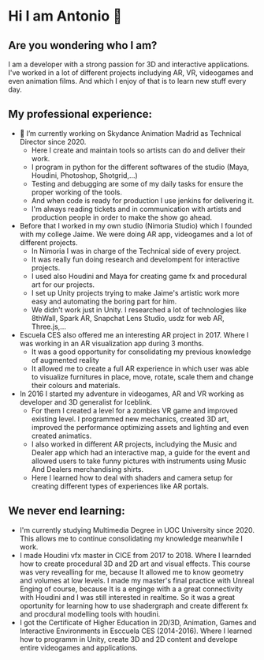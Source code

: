 # Hi I am Antonio 👋
## Are you wondering who I am?
I am a developer with a strong passion for 3D and interactive applications. I've worked in a lot of different projects includying AR, VR, videogames and even animation films. And which I enjoy of that is to learn new stuff every day.

## My professional experience:
- 🔭 I’m currently working on Skydance Animation Madrid as Technical Director since 2020.
    -  Here I create and maintain tools so artists can do and deliver their work.
    -  I program in python for the different softwares of the studio (Maya, Houdini, Photoshop, Shotgrid,...)
    -  Testing and debugging are some of my daily tasks for ensure the proper working of the tools.
    -  And when code is ready for production I use jenkins for delivering it.
    -  I'm always reading tickets and in communication with artists and production people in order to make the show go ahead.
- Before that I worked in my own studio (Nimoria Studio) which I founded with my college Jaime. We were doing AR app, videogames and a lot of different projects.
    - In Nimoria I was in charge of the Technical side of every project.
    - It was really fun doing research and develompent for interactive projects.
    - I used also Houdini and Maya for creating game fx and procedural art for our projects.
    - I set up Unity projects trying to make Jaime's artistic work more easy and automating the boring part for him.
    - We didn't work just in Unity. I researched a lot of technologies like 8thWall, Spark AR, Snapchat Lens Studio, usdz for web AR, Three.js,...
- Escuela CES also offered me an interesting AR project in 2017. Where I was working in an AR visualization app during 3 months.
    - It was a good opportunity for consolidating my previous knowledge of augmented reality
    - It allowed me to create a full AR experience in which user was able to visualize furnitures in place, move, rotate, scale them and change their colours and materials.
- In 2016 I started my adventure in videogames, AR and VR working as developer and 3D generalist for Iceblink.
    - For them I created a level for a zombies VR game and improved existing level. I programmed new mechanics, created 3D art, improved the performance optimizing assets and lighting and even created animatics.
    - I also worked in different AR projects, includying the Music and Dealer app which had an interactive map, a guide for the event and allowed users to take funny pictures with instruments using Music And Dealers merchandising shirts.
    - Here I learned how to deal with shaders and camera setup for creating different types of experiences like AR portals.

## We never end learning:
- I'm currently studying Multimedia Degree in UOC University since 2020. This allows me to continue consolidating my knowledge meanwhile I work.
- I made Houdini vfx master in CICE from 2017 to 2018. Where I learnded how to create procedural 3D and 2D art and visual effects. This course was very revealling for me, because It allowed me to know geometry and volumes at low levels. I made my master's final practice with Unreal Enging of course, because It is a enginge with a a great connectivity with Houdini and I was still interested in realtime. So it was a great oportunity for learning how to use shadergraph and create different fx and procdural modelling tools with houdini.
- I got the Certificate of Higher Education in 2D/3D, Animation, Games and Interactive Environments in Esccuela CES (2014-2016). Where I learned how to programm in Unity, create 3D and 2D content and develope entire videogames and applications.

<!--
**DoingCG/DoingCG** is a ✨ _special_ ✨ repository because its `README.md` (this file) appears on your GitHub profile.

Here are some ideas to get you started:

- 🔭 I’m currently working on ...
- 🌱 I’m currently learning ...
- 👯 I’m looking to collaborate on ...
- 🤔 I’m looking for help with ...
- 💬 Ask me about ...
- 📫 How to reach me: ...
- 😄 Pronouns: ...
- ⚡ Fun fact: ...
-->
